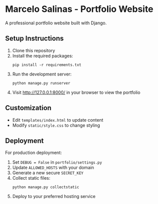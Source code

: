 # Marcelo Salinas - Portfolio Website

A professional portfolio website built with Django.

## Setup Instructions

1. Clone this repository
2. Install the required packages:
   ```
   pip install -r requirements.txt
   ```
3. Run the development server:
   ```
   python manage.py runserver
   ```
4. Visit http://127.0.0.1:8000/ in your browser to view the portfolio

## Customization

- Edit `templates/index.html` to update content
- Modify `static/style.css` to change styling

## Deployment

For production deployment:

1. Set `DEBUG = False` in `portfolio/settings.py`
2. Update `ALLOWED_HOSTS` with your domain
3. Generate a new secure `SECRET_KEY`
4. Collect static files:
   ```
   python manage.py collectstatic
   ```
5. Deploy to your preferred hosting service 